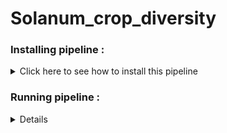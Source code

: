 # Solanum_crop_diversity


### Installing pipeline :


<details>
  <summary>Click here to see how to install this pipeline</summary>

First, open your terminal. Then, run these two command lines :

    pwd
    /scratch_vol1/fungi

    cd -place_in_your_local_computer
    git clone https://github.com/PLStenger/Solanum_crop_diversity.git

</details> 

### Running pipeline :

<details>
  
    # For run all pipeline, lunch only this command line : 
    time nohup bash 000_run_all_pipeline_in_one_script.sh &> 000_run_all_pipeline_in_one_script.out
  
    time nohup bash 00_quality_check_by_FastQC.sh &> 00_quality_check_by_FastQC.out
    >real	11m16,059s
    >user	15m28,106s
    >sys  0m46,657s
  
    time nohup bash 02_trimmomatic_q30.sh &> 02_trimmomatic_q30.out
    >
    > NOT PAIRED END DATA !!
    >
  
    time nohup bash 04_qiime2_import_SE.sh &> 04_qiime2_import_SE.out
    >real	1m30,108s
    >user	1m34,436s
    >sys	0m19,644s
  
    time nohup bash 05_qiime2_denoise_SE.sh &> 05_qiime2_denoise_SE.out
    >
     
    time nohup bash 06_qiime2_tree_PE.sh &> 06_qiime2_tree_PE.out
    >real	3m5,848s
    >user	3m7,153s
    >sys	0m12,111s
  
    time nohup bash 07_qiime2_rarefaction_PE.sh &> 07_qiime2_rarefaction_PE.out
    >real	35m57,153s
    >user	401m58,789s
    >sys	1m11,282s
  
  



</details> 
